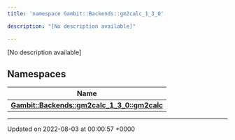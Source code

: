 ```yaml
---
title: 'namespace Gambit::Backends::gm2calc_1_3_0'

description: "[No description available]"

---
```







[No description available]

## Namespaces

| Name           |
| -------------- |
| **[Gambit::Backends::gm2calc_1_3_0::gm2calc](/documentation/code/darkbit_development/namespaces/namespacegambit_1_1backends_1_1gm2calc__1__3__0_1_1gm2calc/)**  |






-------------------------------

Updated on 2022-08-03 at 00:00:57 +0000